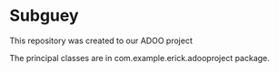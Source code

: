 # Subguey
This repository was created to our ADOO project

The principal classes are in com.example.erick.adooproject package.
